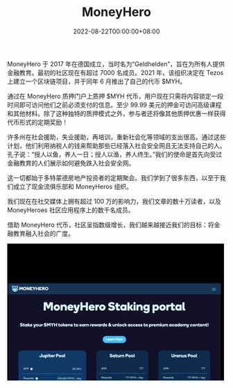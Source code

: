﻿---
title: "MoneyHero"
description: "质押 MoneyHero 代币以访问 MoneyHero 学院的独家金融教育内容，并以 $MYH 的形式获得奖励！"
date: 2022-08-22T00:00:00+08:00
lastmod: 2022-08-22T00:00:00+08:00
draft: false
authors: ["seven"]
featuredImage: "moneyhero.png"
tags: ["DeFi","MoneyHero"]
categories: ["nfts"]
nfts: ["DeFi"]
blockchain: "Tezos"
website: "https://www.moneyhero.io/"
twitter: "https://twitter.com/moneyhero_io"
discord: ""
telegram: "https://t.me/geldhelden"
github: ""
youtube: "https://www.youtube.com/c/Geldheldenorg"
twitch: ""
facebook: "https://www.facebook.com/MoneyHeros"
instagram: ""
reddit: ""
medium: "https://medium.com/@moneyhero"
steam: ""
gitbook: ""
googleplay: ""
appstore: ""
status: "Live"
weight: 
lightgallery: true
toc: true
pinned: false
recommend: false
recommend1: false
---
MoneyHero 于 2017 年在德国成立，当时名为“Geldhelden”，旨在为所有人提供金融教育。最初的社区现在有超过 7000 名成员。2021 年，该组织决定在 Tezos 上建立一个区块链项目，并于同年 6 月推出了自己的代币 $MYH。 

通过在 MoneyHero 质押门户上质押 $MYH 代币，用户现在只需将内容锁定一段时间即可访问他们之前必须支付的信息。至少 99.99 美元的押金可访问高级课程和其他材料。除了这种独特的质押模式之外，参与者还将像其他质押优惠一样获得代币形式的定期奖励！

许多州在社会援助，失业援助，再培训，重新社会化等领域的支出很高。通过这些计划，他们利用纳税人的钱来帮助那些已经落入社会安全网且无法支持自己的人。孔子说：“授人以鱼，养人一日；授人以渔，养人终生。”我们的使命是首先向受过金融教育的人们展示如何避免跌入社会安全网。

这一切都始于多特蒙德房地产投资者的定期聚会。我们学到了很多东西，以至于我们成立了现金流俱乐部和 MoneyHeros 组织。

我们现在在社交媒体上拥有超过 100 万的影响力，我们文章的数十万读者，以及 MoneyHeroes 社区应用程序上的数千名成员。

借助 MoneyHero 代币，社区呈指数级增长，我们越来越接近我们的目标：将金融教育融入社会的广度。

![1](1661152881041.jpg)